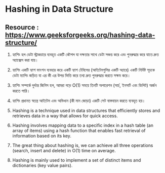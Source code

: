 # Hashing in Data Structure
## Resource : https://www.geeksforgeeks.org/hashing-data-structure/

1. হ্যাশিং হল ডেটা স্ট্রাকচারে ব্যবহৃত একটি কৌশল যা দক্ষতার সাথে ডেটা সঞ্চয় করে এবং পুনরুদ্ধার করে যাতে দ্রুত অ্যাক্সেস করা যায়।
  
2. হ্যাশিং একটি হ্যাশ ফাংশন ব্যবহার করে একটি হ্যাশ টেবিলের (আইটেমগুলির একটি অ্যারে) একটি নির্দিষ্ট সূচকে ডেটা ম্যাপিং জড়িত যা এর কী এর উপর ভিত্তি করে তথ্য দ্রুত পুনরুদ্ধার করতে সক্ষম করে।

3. হ্যাশিং সম্পর্কে দুর্দান্ত জিনিস হল, আমরা গড়ে O(1) সময়ে তিনটি অপারেশন (সার্চ, ইনসার্ট এবং ডিলিট) অর্জন করতে পারি।
  
4. হ্যাশিং প্রধানত স্বতন্ত্র আইটেম এবং অভিধান (কী মান জোড়া) একটি সেট বাস্তবায়ন করতে ব্যবহৃত হয়।

1. Hashing is a technique used in data structures that efficiently stores and retrieves data in a way that allows for quick access.

2. Hashing involves mapping data to a specific index in a hash table (an array of items) using a hash function that enables fast retrieval of information based on its key.
3. The great thing about hashing is, we can achieve all three operations (search, insert and delete) in O(1) time on average.
4. Hashing is mainly used to implement a set of distinct items and dictionaries (key value pairs).
